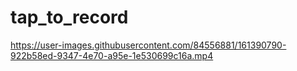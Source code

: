 # tap_to_record



https://user-images.githubusercontent.com/84556881/161390790-922b58ed-9347-4e70-a95e-1e530699c16a.mp4

